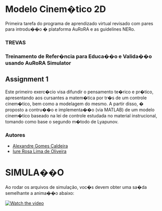 Modelo Cinem�tico 2D
====================

Primeira tarefa do programa de aprendizado virtual revisado com pares para introdu��o � plataforma AuRoRA e as guidelines NERo.
 
### TREVAS
### **T**reinamento de **R**efer�ncia para **E**duca��o e **V**alida��o usando **A**uRoRA **S**imulator

## Assignment 1

Este primeiro exerc�cio visa difundir o pensamento te�rico e pr�tico, apresentando aos cursantes a matem�tica por tr�s de um controle cinem�tico, bem como a modelagem do mesmo. A partir disso, � proposto a contru��o e implementa��o (via MATLAB) de um modelo cinem�tico baseado na lei de controle estudada no material instrucional, tomando como base o segundo m�todo de Lyapunov.

### Autores

+ [Alexandre Gomes Caldeira](http://lattes.cnpq.br/1267665101394078)
+ [Iure Rosa Lima de Oliveira](http://lattes.cnpq.br/3419329114775280)

# SIMULA��O

Ao rodar os arquivos de simulação, voc�s devem obter uma sa�da semelhante a anima��o abaixo:

[![Watch the video](https://i.imgur.com/vKb2F1B.png)](https://www.youtube.com/watch?v=tIXZwMd9z7Q)